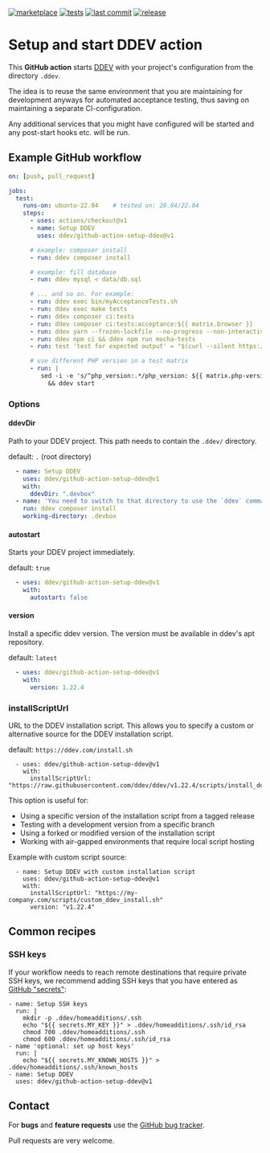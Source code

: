 [![marketplace](https://img.shields.io/badge/GitHub-Marketplace-2496ED?logo=github&logoColor=white)](https://github.com/marketplace/actions/setup-ddev-in-github-workflows)
[![tests](https://github.com/ddev/github-action-setup-ddev/actions/workflows/main.yml/badge.svg?branch=main)](https://github.com/ddev/github-action-setup-ddev/actions/workflows/main.yml?query=branch%3Amain)
[![last commit](https://img.shields.io/github/last-commit/ddev/github-action-setup-ddev)](https://github.com/ddev/github-action-setup-ddev/commits)
[![release](https://img.shields.io/github/v/release/ddev/github-action-setup-ddev)](https://github.com/ddev/github-action-setup-ddev/releases/latest)

# Setup and start DDEV action

This **GitHub action** starts [DDEV](https://github.com/drud/ddev/) with your project's configuration from the directory `.ddev`.

The idea is to reuse the same environment that you are maintaining for development anyways for automated acceptance testing, thus saving on maintaining a separate CI-configuration.

Any additional services that you might have configured will be started and any post-start hooks etc. will be run.

## Example GitHub workflow

```yaml
on: [push, pull_request]

jobs:
  test:
    runs-on: ubuntu-22.04    # tested on: 20.04/22.04
    steps:
      - uses: actions/checkout@v1
      - name: Setup DDEV
        uses: ddev/github-action-setup-ddev@v1

      # example: composer install
      - run: ddev composer install

      # example: fill database
      - run: ddev mysql < data/db.sql

      # ... and so on. For example:
      - run: ddev exec bin/myAcceptanceTests.sh
      - run: ddev exec make tests
      - run: ddev composer ci:tests
      - run: ddev composer ci:tests:acceptance:${{ matrix.browser }}
      - run: ddev yarn --frozen-lockfile --no-progress --non-interactive && ddev yarn mocha-tests
      - run: ddev npm ci && ddev npm run mocha-tests
      - run: test 'test for expected output' = "$(curl --silent https://my-ddev-project.ddev.site)"

      # use different PHP version in a test matrix
      - run: |
         sed -i -e 's/^php_version:.*/php_version: ${{ matrix.php-version }}/g' .ddev/config.yaml \
           && ddev start
```

### Options

#### ddevDir

Path to your DDEV project. This path needs to contain the `.ddev/` directory.

default: `.` (root directory)

```yaml
  - name: Setup DDEV
    uses: ddev/github-action-setup-ddev@v1
    with:
      ddevDir: ".devbox"
  - name: 'You need to switch to that directory to use the `ddev` command'
    run: ddev composer install
    working-directory: .devbox
```

#### autostart

Starts your DDEV project immediately.

default: `true`

```yaml
  - uses: ddev/github-action-setup-ddev@v1
    with:
      autostart: false
```

#### version

Install a specific ddev version. The version must be available in ddev's apt repository.

default: `latest`

```yaml
  - uses: ddev/github-action-setup-ddev@v1
    with:
      version: 1.22.4
```

### installScriptUrl

URL to the DDEV installation script. This allows you to specify a custom or alternative source for the DDEV installation script.

default: `https://ddev.com/install.sh`

```
  - uses: ddev/github-action-setup-ddev@v1
    with:
      installScriptUrl: "https://raw.githubusercontent.com/ddev/ddev/v1.22.4/scripts/install_ddev.sh"
```

This option is useful for:
- Using a specific version of the installation script from a tagged release
- Testing with a development version from a specific branch
- Using a forked or modified version of the installation script
- Working with air-gapped environments that require local script hosting

Example with custom script source:

```
  - name: Setup DDEV with custom installation script
    uses: ddev/github-action-setup-ddev@v1
    with:
      installScriptUrl: "https://my-company.com/scripts/custom_ddev_install.sh"
      version: "v1.22.4"
```

## Common recipes

### SSH keys

If your workflow needs to reach remote destinations that require private SSH keys,
we recommend adding SSH keys that you have entered as [GitHub "secrets"](https://docs.github.com/en/actions/security-guides/encrypted-secrets):

```
- name: Setup SSH keys
  run: |
    mkdir -p .ddev/homeadditions/.ssh
    echo "${{ secrets.MY_KEY }}" > .ddev/homeadditions/.ssh/id_rsa
    chmod 700 .ddev/homeadditions/.ssh
    chmod 600 .ddev/homeadditions/.ssh/id_rsa
- name 'optional: set up host keys'
  run: |
    echo "${{ secrets.MY_KNOWN_HOSTS }}" > .ddev/homeadditions/.ssh/known_hosts
- name: Setup DDEV
  uses: ddev/github-action-setup-ddev@v1
```

## Contact

For **bugs** and **feature requests** use the [GitHub bug tracker](https://github.com/ddev/github-action-setup-ddev/issues).

Pull requests are very welcome.
